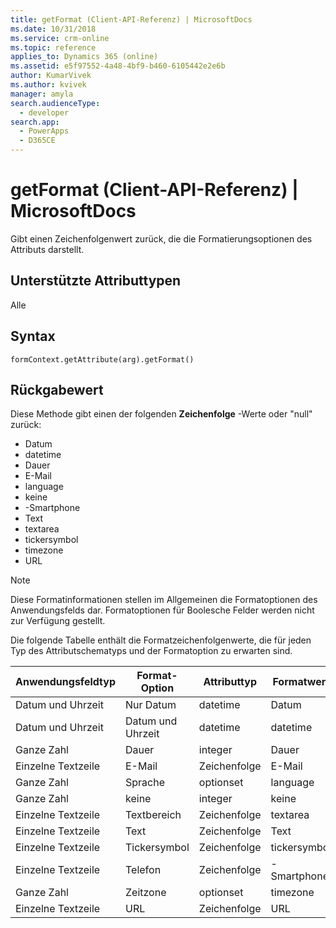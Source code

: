 ```yaml
---
title: getFormat (Client-API-Referenz) | MicrosoftDocs
ms.date: 10/31/2018
ms.service: crm-online
ms.topic: reference
applies_to: Dynamics 365 (online)
ms.assetid: e5f97552-4a48-4bf9-b460-6105442e2e6b
author: KumarVivek
ms.author: kvivek
manager: amyla
search.audienceType:
  - developer
search.app:
  - PowerApps
  - D365CE
---
```

# <a name="getformat-client-api-reference"></a>getFormat (Client-API-Referenz) | MicrosoftDocs



Gibt einen Zeichenfolgenwert zurück, die die Formatierungsoptionen des Attributs darstellt. 

## <a name="attribute-types-supported"></a>Unterstützte Attributtypen

Alle

## <a name="syntax"></a>Syntax

`formContext.getAttribute(arg).getFormat()`

## <a name="return-value"></a>Rückgabewert

Diese Methode gibt einen der folgenden **Zeichenfolge** -Werte oder "null" zurück:

- Datum
- datetime
- Dauer
- E-Mail
- language
- keine
- -Smartphone
- Text
- textarea
- tickersymbol
- timezone
- URL

> [!NOTE]
> Diese Formatinformationen stellen im Allgemeinen die Formatoptionen des Anwendungsfelds dar. Formatoptionen für Boolesche Felder werden nicht zur Verfügung gestellt.

Die folgende Tabelle enthält die Formatzeichenfolgenwerte, die für jeden Typ des Attributschematyps und der Formatoption zu erwarten sind.

| Anwendungsfeldtyp | Format-Option | Attributtyp | Formatwert|
|----------------------------|-------------------|--------------------|------------------|
| Datum und Uhrzeit              | Nur Datum         | datetime           | Datum             |
| Datum und Uhrzeit              | Datum und Uhrzeit     | datetime           | datetime         |
| Ganze Zahl               | Dauer          | integer            | Dauer         |
| Einzelne Textzeile        | E-Mail            | Zeichenfolge             | E-Mail            |
| Ganze Zahl               | Sprache          | optionset          | language         |
| Ganze Zahl               | keine              | integer            | keine             |
| Einzelne Textzeile        | Textbereich         | Zeichenfolge             | textarea         |
| Einzelne Textzeile        | Text              | Zeichenfolge             | Text             |
| Einzelne Textzeile        | Tickersymbol     | Zeichenfolge             | tickersymbol     |
| Einzelne Textzeile        | Telefon             | Zeichenfolge             | -Smartphone            |
| Ganze Zahl               | Zeitzone         | optionset          | timezone         |
| Einzelne Textzeile        | URL               | Zeichenfolge             | URL 
